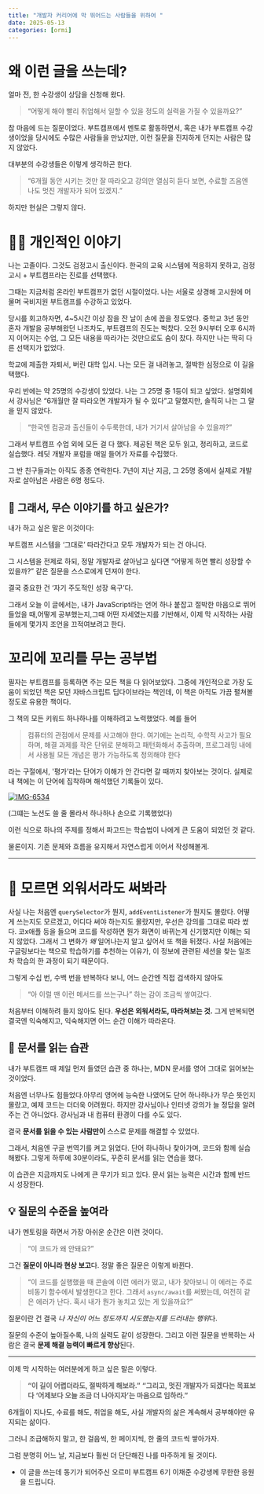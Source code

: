 ```yaml
---
title: "개발자 커리어에 막 뛰어드는 사람들을 위하여 "
date: 2025-05-13
categories: [ormi]
---
```


# 왜 이런 글을 쓰는데? 

얼마 전, 한 수강생이 상담을 신청해 왔다.
> “어떻게 해야 빨리 취업해서 일할 수 있을 정도의 실력을 가질 수 있을까요?”

참 마음에 드는 질문이었다. 부트캠프에서 멘토로 활동하면서, 혹은 내가 부트캠프 수강생이었을 당시에도 수많은 사람들을 만났지만, 이런 질문을 진지하게 던지는 사람은 많지 않았다.

대부분의 수강생들은 이렇게 생각하곤 한다.
> “6개월 동안 시키는 것만 잘 따라오고 강의만 열심히 듣다 보면, 수료할 즈음엔 나도 멋진 개발자가 되어 있겠지.”

하지만 현실은 그렇지 않다.

# 🧍‍♀️ 개인적인 이야기
나는 고졸이다. 그것도 검정고시 출신이다.
한국의 교육 시스템에 적응하지 못하고, 검정고시 + 부트캠프라는 진로를 선택했다.

그때는 지금처럼 온라인 부트캠프가 없던 시절이었다. 나는 서울로 상경해 고시원에 머물며 국비지원 부트캠프를 수강하고 있었다. 

당시를 회고하자면, 4~5시간 이상 잠을 잔 날이 손에 꼽을 정도였다.
중학교 3년 동안 혼자 개발을 공부해왔던 나조차도, 부트캠프의 진도는 벅찼다.
오전 9시부터 오후 6시까지 이어지는 수업, 그 모든 내용을 따라가는 것만으로도 숨이 찼다. 하지만 나는 딱히 다른 선택지가 없었다.

학교에 제출한 자퇴서, 버린 대학 입시.
나는 모든 걸 내려놓고, 절박한 심정으로 이 길을 택했다.

우리 반에는 약 25명의 수강생이 있었다. 나는 그 25명 중 1등이 되고 싶었다.
설명회에서 강사님은 “6개월만 잘 따라오면 개발자가 될 수 있다”고 말했지만,
솔직히 나는 그 말을 믿지 않았다.

> “한국엔 컴공과 출신들이 수두룩한데, 내가 거기서 살아남을 수 있을까?”

그래서 부트캠프 수업 외에 모든 걸 다 했다.
제공된 책은 모두 읽고, 정리하고, 코드로 실습했다.
레딧 개발자 포럼을 매일 들어가 자료를 수집했다.

그 반 친구들과는 아직도 종종 연락한다.
7년이 지난 지금, 그 25명 중에서 실제로 개발자로 살아남은 사람은 6명 정도다.

## 🧭 그래서, 무슨 이야기를 하고 싶은가?
내가 하고 싶은 말은 이것이다:

부트캠프 시스템을 ‘그대로’ 따라간다고 모두 개발자가 되는 건 아니다.

그 시스템을 전제로 하되, 정말 개발자로 살아남고 싶다면
“어떻게 하면 빨리 성장할 수 있을까?” 같은 질문을 스스로에게 던져야 한다.

결국 중요한 건 ‘자기 주도적인 성장 욕구’다.

그래서 오늘 이 글에서는, 내가 JavaScript라는 언어 하나 붙잡고 절박한 마음으로 뛰어들었을 때,어떻게 공부했는지,그때 어떤 자세였는지를 기반해서, 이제 막 시작하는 사람들에게 몇가지 조언을 끄적여보려고 한다. 

# 꼬리에 꼬리를 무는 공부법
필자는 부트캠프를 등록하면 주는 모든 책을 다 읽어보았다. 그중에 개인적으로 가장 도움이 되었던 책은 모던 자바스크립트 딥다이브라는 책인데, 이 책은 아직도 가끔 펼쳐볼 정도로 유용한 책이다. 

그 책의 모든 키워드 하나하나를 이해하려고 노력했었다. 예를 들어 
> 컴퓨터의 관점에서 문제를 사고해야 한다. 여기에는 논리적, 수학적 사고가 필요하며, 해결 과제를 작은 단위로 분해하고 패턴화해서 추출하며, 프로그래밍 내에서 사용될 모든 개념은 평가 가능하도록 정의해야 한다 

라는 구절에서, '평가'라는 단어가 이해가 안 간다면 갈 때까지 찾아보는 것이다. 
실제로 내 책에는 이 단어에 집착하며 해석했던 기록들이 있다.

<a href="https://ibb.co/gL3W8Wbn"><img src="https://i.ibb.co/5g6j3jX7/IMG-6534.jpg" alt="IMG-6534" border="0"></a>

(그떄는 노션도 쓸 줄 몰라서 하나하나 손으로 기록했었다)

이런 식으로 하나의 주제를 정해서 파고드는 학습법이 나에게 큰 도움이 되었던 것 같다. 

물론이지. 기존 문체와 흐름을 유지해서 자연스럽게 이어서 작성해볼게.

---

# 📌 모르면 외워서라도 써봐라

사실 나는 처음엔 `querySelector`가 뭔지, `addEventListener`가 뭔지도 몰랐다. 어떻게 쓰는지도 모르겠고, 어디다 써야 하는지도 몰랐지만, 우선은 강의를 그대로 따라 썼다. 코x애플 등을 들으며 코드를 작성하면 뭔가 화면이 바뀌는게 신기했지만 이해는 되지 않았다.
그래서 그 변화가 *왜* 일어나는지 알고 싶어서 또 책을 뒤졌다. 사실 처음에는 구글링보다는 책으로 학습하기를 추천하는 이유가, 이 정보에 관련된 세션을 찾는 일조차 학습의 한 과정이 되기 때문이다. 

그렇게 수십 번, 수백 번을 반복하다 보니, 어느 순간엔 직접 검색하지 않아도

> “아 이럴 땐 이런 메서드를 쓰는구나”
> 하는 감이 조금씩 쌓여갔다.

처음부터 이해하려 들지 않아도 된다.
**우선은 외워서라도, 따라쳐보는 것.**
그게 반복되면 결국엔 익숙해지고, 익숙해지면 어느 순간 이해가 따라온다.

## 📖 문서를 읽는 습관

내가 부트캠프 때 제일 먼저 들였던 습관 중 하나는, MDN 문서를 영어 그대로 읽어보는 것이었다.

처음엔 너무나도 힘들었다.아무리 영어에 능숙한 나였어도 단어 하나하나가 무슨 뜻인지 몰랐고, 예제 코드는 더더욱 어려웠다. 하지만 강사님이나 인터넷 강의가 늘 정답을 알려주는 건 아니었다. 강사님과 내 컴퓨터 환경이 다를 수도 있다. 

결국 **문서를 읽을 수 있는 사람만이** 스스로 문제를 해결할 수 있었다.

그래서, 처음엔 구글 번역기를 켜고 읽었다.
단어 하나하나 찾아가며, 코드와 함께 실습해봤다.
그렇게 하루에 30분이라도, 꾸준히 문서를 읽는 연습을 했다.

이 습관은 지금까지도 나에게 큰 무기가 되고 있다.
문서 읽는 능력은 시간과 함께 반드시 성장한다.

## 💡 질문의 수준을 높여라

내가 멘토링을 하면서 가장 아쉬운 순간은 이런 것이다.

> “이 코드가 왜 안돼요?”

그건 **질문이 아니라 현상 보고**다.
정말 좋은 질문은 이렇게 바뀐다.

> “이 코드를 실행했을 때 콘솔에 이런 에러가 떴고,
> 내가 찾아보니 이 에러는 주로 비동기 함수에서 발생한다고 한다.
> 그래서 `async/await`를 써봤는데, 여전히 같은 에러가 난다.
> 혹시 내가 뭔가 놓치고 있는 게 있을까요?”

질문이란 건 결국 *나 자신이 어느 정도까지 시도했는지를 드러내는 행위*다.

질문의 수준이 높아질수록, 나의 실력도 같이 성장한다.
그리고 이런 질문을 반복하는 사람은 결국 **문제 해결 능력이 빠르게 향상**된다.

---

이제 막 시작하는 여러분에게 하고 싶은 말은 이렇다.

> **“이 길이 어렵더라도, 절박하게 해보라.”**
> **“그리고, 멋진 개발자가 되겠다는 목표보다 ‘어제보다 오늘 조금 더 나아지자’는 마음으로 임하라.”**

6개월이 지나도, 수료를 해도, 취업을 해도,
사실 개발자의 삶은 계속해서 공부해야만 유지되는 삶이다.

그러니 조급해하지 말고,
한 걸음씩, 한 페이지씩, 한 줄의 코드씩 쌓아가자.

그럼 분명히 어느 날,
지금보다 훨씬 더 단단해진 나를 마주하게 될 것이다.


+ 이 글을 쓰는데 동기가 되어주신 오르미 부트캠프 6기 이채준 수강생께 무한한 응원을 드립니다. 